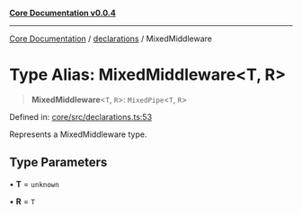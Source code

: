 [**Core Documentation v0.0.4**](../../README.md)

***

[Core Documentation](../../modules.md) / [declarations](../README.md) / MixedMiddleware

# Type Alias: MixedMiddleware\<T, R\>

> **MixedMiddleware**\<`T`, `R`\>: `MixedPipe`\<`T`, `R`\>

Defined in: [core/src/declarations.ts:53](https://github.com/stonemjs/core/blob/8c14a336c794eb98d8513b950cb1c2786962eaaf/src/declarations.ts#L53)

Represents a MixedMiddleware type.

## Type Parameters

• **T** = `unknown`

• **R** = `T`

